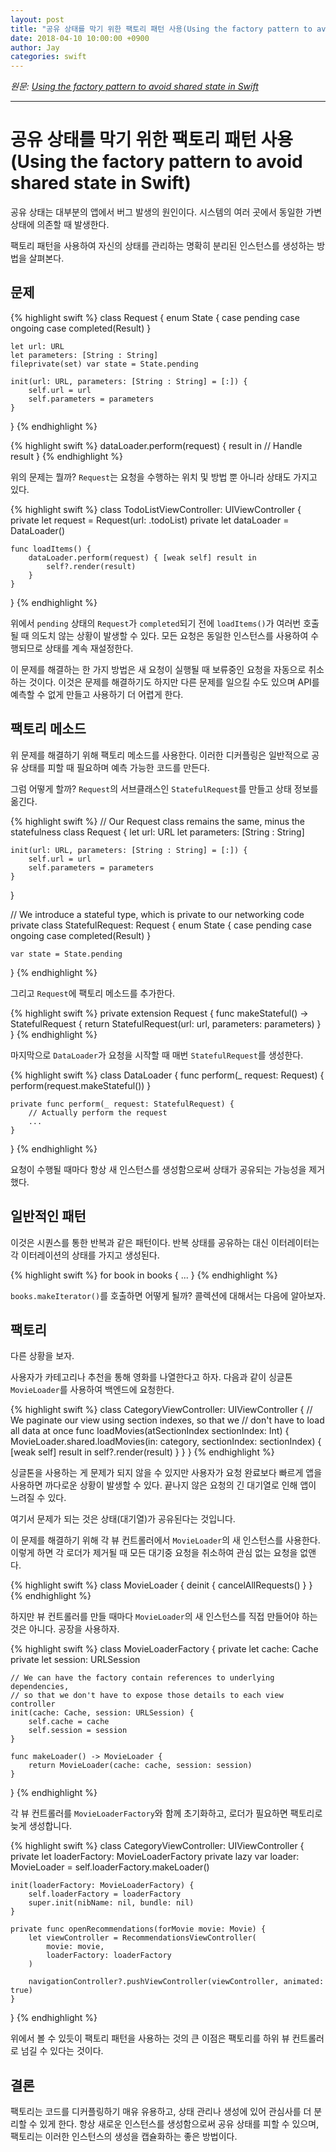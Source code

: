 ```yaml
---
layout: post
title: "공유 상태를 막기 위한 팩토리 패턴 사용(Using the factory pattern to avoid shared state in Swift)"
date: 2018-04-10 10:00:00 +0900
author: Jay
categories: swift
---
```


*원문: [Using the factory pattern to avoid shared state in Swift](https://www.swiftbysundell.com/posts/using-the-factory-pattern-to-avoid-shared-state-in-swift)*

---

# 공유 상태를 막기 위한 팩토리 패턴 사용(Using the factory pattern to avoid shared state in Swift)

공유 상태는 대부분의 앱에서 버그 발생의 원인이다. 시스템의 여러 곳에서 동일한 가변 상태에 의존할 때 발생한다.

팩토리 패턴을 사용하여 자신의 상태를 관리하는 명확히 분리된 인스턴스를 생성하는 방법을 살펴본다.

## 문제

{% highlight swift %}
class Request {
    enum State {
        case pending
        case ongoing
        case completed(Result)
    }

    let url: URL
    let parameters: [String : String]
    fileprivate(set) var state = State.pending

    init(url: URL, parameters: [String : String] = [:]) {
        self.url = url
        self.parameters = parameters
    }
}
{% endhighlight %}

{% highlight swift %}
dataLoader.perform(request) { result in
    // Handle result
}
{% endhighlight %}

위의 문제는 뭘까? `Request`는 요청을 수행하는 위치 및 방법 뿐 아니라 상태도 가지고 있다.

{% highlight swift %}
class TodoListViewController: UIViewController {
    private let request = Request(url: .todoList)
    private let dataLoader = DataLoader()

    func loadItems() {
        dataLoader.perform(request) { [weak self] result in
            self?.render(result)
        }
    }
}
{% endhighlight %}

위에서 `pending` 상태의 `Request`가 `completed`되기 전에 `loadItems()`가 여러번 호출될 때 의도치 않는 상황이 발생할 수 있다. 모든 요청은 동일한 인스턴스를 사용하여 수행되므로 상태를 계속 재설정한다.

이 문제를 해결하는 한 가지 방법은 새 요청이 실행될 때 보류중인 요청을 자동으로 취소하는 것이다. 이것은 문제를 해결하기도 하지만 다른 문제를 일으킬 수도 있으며 API를 예측할 수 없게 만들고 사용하기 더 어렵게 한다.

## 팩토리 메소드

위 문제를 해결하기 위해 팩토리 메소드를 사용한다. 이러한 디커플링은 일반적으로 공유 상태를 피할 때 필요하며 예측 가능한 코드를 만든다.

그럼 어떻게 할까? `Request`의 서브클래스인 `StatefulRequest`를 만들고 상태 정보를 옮긴다.

{% highlight swift %}
// Our Request class remains the same, minus the statefulness
class Request {
    let url: URL
    let parameters: [String : String]

    init(url: URL, parameters: [String : String] = [:]) {
        self.url = url
        self.parameters = parameters
    }
}

// We introduce a stateful type, which is private to our networking code
private class StatefulRequest: Request {
    enum State {
        case pending
        case ongoing
        case completed(Result)
    }

    var state = State.pending
}
{% endhighlight %}

그리고 `Request`에 팩토리 메소드를 추가한다.

{% highlight swift %}
private extension Request {
    func makeStateful() -> StatefulRequest {
        return StatefulRequest(url: url, parameters: parameters)
    }
}
{% endhighlight %}

마지막으로 `DataLoader`가 요청을 시작할 때 매번 `StatefulRequest`를 생성한다.

{% highlight swift %}
class DataLoader {
    func perform(_ request: Request) {
        perform(request.makeStateful())
    }

    private func perform(_ request: StatefulRequest) {
        // Actually perform the request
        ...
    }
}
{% endhighlight %}

요청이 수행될 때마다 항상 새 인스턴스를 생성함으로써 상태가 공유되는 가능성을 제거했다.

## 일반적인 패턴

이것은 시퀀스를 통한 반복과 같은 패턴이다. 반복 상태를 공유하는 대신 이터레이터는 각 이터레이션의 상태를 가지고 생성된다.

{% highlight swift %}
for book in books {
    ...
}
{% endhighlight %}

`books.makeIterator()`를 호출하면 어떻게 될까? 콜렉션에 대해서는 다음에 알아보자.

## 팩토리

다른 상황을 보자.

사용자가 카테고리나 추천을 통해 영화를 나열한다고 하자. 다음과 같이 싱글톤 `MovieLoader`를 사용하여 백엔드에 요청한다.

{% highlight swift %}
class CategoryViewController: UIViewController {
    // We paginate our view using section indexes, so that we
    // don't have to load all data at once
    func loadMovies(atSectionIndex sectionIndex: Int) {
        MovieLoader.shared.loadMovies(in: category, sectionIndex: sectionIndex) {
            [weak self] result in
            self?.render(result)
        }
    }
}
{% endhighlight %}

싱글톤을 사용하는 게 문제가 되지 않을 수 있지만 사용자가 요청 완료보다 빠르게 앱을 사용하면 까다로운 상황이 발생할 수 있다. 끝나지 않은 요청의 긴 대기열로 인해 앱이 느려질 수 있다.

여기서 문제가 되는 것은 상태(대기열)가 공유된다는 것입니다.

이 문제를 해결하기 위해 각 뷰 컨트롤러에서 `MovieLoader`의 새 인스턴스를 사용한다. 이렇게 하면 각 로더가 제거될 때 모든 대기중 요청을 취소하여 관심 없는 요청을 없앤다.

{% highlight swift %}
class MovieLoader {
    deinit {
        cancelAllRequests()
    }
}
{% endhighlight %}

하지만 뷰 컨트롤러를 만들 때마다 `MovieLoader`의 새 인스턴스를 직접 만들어야 하는 것은 아니다. 공장을 사용하자.

{% highlight swift %}
class MovieLoaderFactory {
    private let cache: Cache
    private let session: URLSession

    // We can have the factory contain references to underlying dependencies,
    // so that we don't have to expose those details to each view controller
    init(cache: Cache, session: URLSession) {
        self.cache = cache
        self.session = session
    }

    func makeLoader() -> MovieLoader {
        return MovieLoader(cache: cache, session: session)
    }
}
{% endhighlight %}

각 뷰 컨트롤러를 `MovieLoaderFactory`와 함께 초기화하고, 로더가 필요하면 팩토리로 늦게 생성합니다.

{% highlight swift %}
class CategoryViewController: UIViewController {
    private let loaderFactory: MovieLoaderFactory
    private lazy var loader: MovieLoader = self.loaderFactory.makeLoader()

    init(loaderFactory: MovieLoaderFactory) {
        self.loaderFactory = loaderFactory
        super.init(nibName: nil, bundle: nil)
    }

    private func openRecommendations(forMovie movie: Movie) {
        let viewController = RecommendationsViewController(
            movie: movie,
            loaderFactory: loaderFactory
        )

        navigationController?.pushViewController(viewController, animated: true)
    }
}
{% endhighlight %}

위에서 볼 수 있듯이 팩토리 패턴을 사용하는 것의 큰 이점은 팩토리를 하위 뷰 컨트롤러로 넘길 수 있다는 것이다.

## 결론

팩토리는 코드를 디커플링하기 매유 유용하고, 상태 관리나 생성에 있어 관심사를 더 분리할 수 있게 한다. 항상 새로운 인스턴스를 생성함으로써 공유 상태를 피할 수 있으며, 팩토리는 이러한 인스턴스의 생성을 캡슐화하는 좋은 방법이다.
